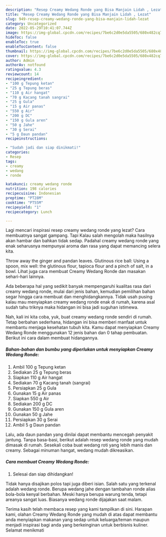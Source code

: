 ```yaml
---
description: "Resep Creamy Wedang Ronde yang Bisa Manjain Lidah , Lezat"
title: "Resep Creamy Wedang Ronde yang Bisa Manjain Lidah , Lezat"
slug: 949-resep-creamy-wedang-ronde-yang-bisa-manjain-lidah-lezat
category: Uncategorized
date: 2022-05-29T10:41:07.744Z
image: https://img-global.cpcdn.com/recipes/7be6c2d0e5da5505/680x482cq70/creamy-wedang-ronde-foto-resep-utama.jpg
hideToc: false
enableToc: true
enableTocContent: false
thumbnail: https://img-global.cpcdn.com/recipes/7be6c2d0e5da5505/680x482cq70/creamy-wedang-ronde-foto-resep-utama.jpg
cover: https://img-global.cpcdn.com/recipes/7be6c2d0e5da5505/680x482cq70/creamy-wedang-ronde-foto-resep-utama.jpg
author: Admin
authorAv: notfound
ratingvalue: 4.3
reviewcount: 14
recipeingredient:
- "100 g Tepung ketan"
- "25 g Tepung beras"
- "110 g Air hangat"
- "70 g Kacang tanah sangrai"
- "25 g Gula"
- "15 g Air panas"
- "550 g Air"
- "200 g DC"
- "150 g Gula aren"
- "50 g Jahe"
- "30 g Serai"
- "5 g Daun pandan"
recipeinstructions:

- "Sudah jadi dan siap dinikmati!"
categories:
- Resep
tags:
- creamy
- wedang
- ronde

katakunci: creamy wedang ronde 
nutrition: 198 calories
recipecuisine: Indonesian
preptime: "PT28M"
cooktime: "PT55M"
recipeyield: "1"
recipecategory: Lunch

---
```



Lagi mencari inspirasi resep creamy wedang ronde yang lezat? Cara membuatnya sangat gampang. Tapi Kalau salah mengolah maka hasilnya akan hambar dan bahkan tidak sedap. Padahal creamy wedang ronde yang enak seharusnya mempunyai aroma dan rasa yang dapat memancing selera kita.


Throw away the ginger and pandan leaves. Glutinous rice ball: Using a spoon, mix well: the glutinous flour, tapioca flour and a pinch of salt, in a bowl. Lihat juga cara membuat Creamy Wedang Ronde dan masakan sehari-hari lainnya.

Ada beberapa hal yang sedikit banyak mempengaruhi kualitas rasa dari creamy wedang ronde, mulai dari jenis bahan, kemudian pemilihan bahan segar hingga cara membuat dan menghidangkannya. Tidak usah pusing kalau mau menyiapkan creamy wedang ronde enak di rumah, karena asal sudah tahu triknya maka hidangan ini bisa jadi suguhan istimewa.


Nah, kali ini kita coba, yuk, buat creamy wedang ronde sendiri di rumah. Tetap berbahan sederhana, hidangan ini bisa memberi manfaat untuk membantu menjaga kesehatan tubuh kita. Kamu dapat menyiapkan Creamy Wedang Ronde menggunakan 12 jenis bahan dan 0 tahap pembuatan. Berikut ini cara dalam membuat hidangannya.

<!--inarticleads1-->

##### Bahan-bahan dan bumbu yang diperlukan untuk menyiapkan Creamy Wedang Ronde:

1. Ambil 100 g Tepung ketan
1. Sediakan 25 g Tepung beras
1. Siapkan 110 g Air hangat
1. Sediakan 70 g Kacang tanah (sangrai)
1. Persiapkan 25 g Gula
1. Gunakan 15 g Air panas
1. Siapkan 550 g Air
1. Sediakan 200 g DC
1. Gunakan 150 g Gula aren
1. Gunakan 50 g Jahe
1. Persiapkan 30 g Serai
1. Ambil 5 g Daun pandan


Lalu, ada daun pandan yang dinilai dapat membantu mencegah penyakit jantung. Tanpa basa-basi, berikut adalah resep wedang ronde yang mudah dimasak di rumah. Sesekali coba buat wedang roti yang lebih manis dan creamy. Sebagai minuman hangat, wedang mudah dikreasikan. 

<!--inarticleads2-->

##### Cara membuat Creamy Wedang Ronde:


1. Selesai dan siap dihidangkan!

Tidak hanya disajikan polos tapi juga diberi isian. Salah satu yang terkenal adalah wedang ronde. Berupa wedang jahe dengan tambahan ronde alias bola-bola kenyal berbahan. Meski hanya berupa warung tenda, tetapi areanya sangat luas. Biasanya wedang ronde dijajakan saat malam. 

Terima kasih telah membaca resep yang kami tampilkan di sini. Harapan kami, olahan Creamy Wedang Ronde yang mudah di atas dapat membantu anda menyiapkan makanan yang sedap untuk keluarga/teman maupun menjadi inspirasi bagi anda yang berkeinginan untuk berbisnis kuliner. Selamat menikmati
